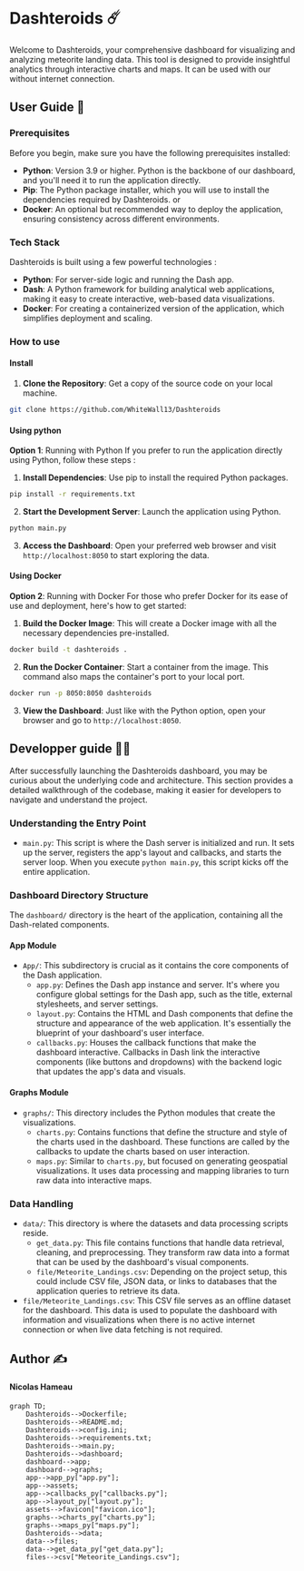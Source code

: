 # Dashteroids ☄️
Welcome to Dashteroids, your comprehensive dashboard for visualizing and analyzing meteorite landing data. This tool is designed to provide insightful analytics through interactive charts and maps. It can be used with our without internet connection.

## User Guide 📖
### Prerequisites

Before you begin, make sure you have the following prerequisites installed:

- **Python**: Version 3.9 or higher. Python is the backbone of our dashboard, and you'll need it to run the application directly.
- **Pip**: The Python package installer, which you will use to install the dependencies required by Dashteroids.
or
- **Docker**: An optional but recommended way to deploy the application, ensuring consistency across different environments.

### Tech Stack
Dashteroids is built using a few powerful technologies :
- **Python**: For server-side logic and running the Dash app.
- **Dash**: A Python framework for building analytical web applications, making it easy to create interactive, web-based data visualizations.
- **Docker**: For creating a containerized version of the application, which simplifies deployment and scaling.

### How to use
#### Install
1. **Clone the Repository**: Get a copy of the source code on your local machine.
``` bash
git clone https://github.com/WhiteWall13/Dashteroids
```
#### Using python
**Option 1**: Running with Python
If you prefer to run the application directly using Python, follow these steps :
1. **Install Dependencies**: Use pip to install the required Python packages.
``` bash
pip install -r requirements.txt
```

2. **Start the Development Server**: Launch the application using Python.
``` bash
python main.py
```
3. **Access the Dashboard**: Open your preferred web browser and visit `http://localhost:8050` to start exploring the data.


#### Using Docker
**Option 2**: Running with Docker
For those who prefer Docker for its ease of use and deployment, here's how to get started:


1. **Build the Docker Image**: This will create a Docker image with all the necessary dependencies pre-installed.
``` bash
docker build -t dashteroids .
```
2. **Run the Docker Container**: Start a container from the image. This command also maps the container's port to your local port.
``` bash
docker run -p 8050:8050 dashteroids
```
3. **View the Dashboard**: Just like with the Python option, open your browser and go to `http://localhost:8050`.

## Developper guide 🧑‍💻

After successfully launching the Dashteroids dashboard, you may be curious about the underlying code and architecture. This section provides a detailed walkthrough of the codebase, making it easier for developers to navigate and understand the project.

### Understanding the Entry Point

- `main.py`: This script is where the Dash server is initialized and run. It sets up the server, registers the app's layout and callbacks, and starts the server loop. When you execute `python main.py`, this script kicks off the entire application.

### Dashboard Directory Structure

The `dashboard/` directory is the heart of the application, containing all the Dash-related components.

#### App Module

- `App/`: This subdirectory is crucial as it contains the core components of the Dash application.
  - `app.py`: Defines the Dash app instance and server. It's where you configure global settings for the Dash app, such as the title, external stylesheets, and server settings.
  - `layout.py`: Contains the HTML and Dash components that define the structure and appearance of the web application. It's essentially the blueprint of your dashboard's user interface.
  - `callbacks.py`: Houses the callback functions that make the dashboard interactive. Callbacks in Dash link the interactive components (like buttons and dropdowns) with the backend logic that updates the app's data and visuals.

#### Graphs Module

- `graphs/`: This directory includes the Python modules that create the visualizations.
  - `charts.py`: Contains functions that define the structure and style of the charts used in the dashboard. These functions are called by the callbacks to update the charts based on user interaction.
  - `maps.py`: Similar to `charts.py`, but focused on generating geospatial visualizations. It uses data processing and mapping libraries to turn raw data into interactive maps.

### Data Handling

- `data/`: This directory is where the datasets and data processing scripts reside.
  - `get_data.py`: This file contains functions that handle data retrieval, cleaning, and preprocessing. They transform raw data into a format that can be used by the dashboard's visual components.
  - `file/Meteorite_Landings.csv`: Depending on the project setup, this could include CSV file, JSON data, or links to databases that the application queries to retrieve its data.
- `file/Meteorite_Landings.csv`: This CSV file serves as an offline dataset for the dashboard. This data is used to populate the dashboard with information and visualizations when there is no active internet connection or when live data fetching is not required.


## Author ✍️
#### Nicolas Hameau  


```mermaid
graph TD;
    Dashteroids-->Dockerfile;
    Dashteroids-->README.md;
    Dashteroids-->config.ini;
    Dashteroids-->requirements.txt;
    Dashteroids-->main.py;
    Dashteroids-->dashboard;
    dashboard-->app;
    dashboard-->graphs;
    app-->app_py["app.py"];
    app-->assets;
    app-->callbacks_py["callbacks.py"];
    app-->layout_py["layout.py"];
    assets-->favicon["favicon.ico"];
    graphs-->charts_py["charts.py"];
    graphs-->maps_py["maps.py"];
    Dashteroids-->data;
    data-->files;
    data-->get_data_py["get_data.py"];
    files-->csv["Meteorite_Landings.csv"];
```
